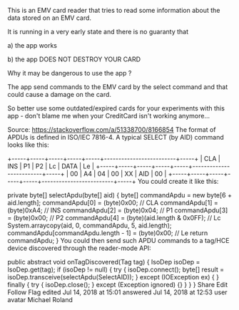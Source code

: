 This is an EMV card reader that tries to read some information about the data stored on an EMV card.

It is running in a very early state and there is no guaranty that

a) the app works

b) the app DOES NOT DESTROY YOUR CARD

Why it may be dangerous to use the app ?

The app send commands to the EMV card by the select command and that could cause a damage on the card.

So better use some outdated/expired cards for your experiments with this app - don't blame me when 
your CreditCard isn't working anymore...



Source: https://stackoverflow.com/a/51338700/8166854
The format of APDUs is defined in ISO/IEC 7816-4. A typical SELECT (by AID) command looks like this:

+-----+-----+-----+-----+-----+-------------------------+-----+
| CLA | INS | P1  | P2  | Lc  | DATA                    | Le  |
+-----+-----+-----+-----+-----+-------------------------+-----+
| 00  | A4  | 04  | 00  | XX  | AID                     | 00  |
+-----+-----+-----+-----+-----+-------------------------+-----+
You could create it like this:

private byte[] selectApdu(byte[] aid) {
byte[] commandApdu = new byte[6 + aid.length];
commandApdu[0] = (byte)0x00;  // CLA
commandApdu[1] = (byte)0xA4;  // INS
commandApdu[2] = (byte)0x04;  // P1
commandApdu[3] = (byte)0x00;  // P2
commandApdu[4] = (byte)(aid.length & 0x0FF);       // Lc
System.arraycopy(aid, 0, commandApdu, 5, aid.length);
commandApdu[commandApdu.length - 1] = (byte)0x00;  // Le
return commandApdu;
}
You could then send such APDU commands to a tag/HCE device discovered through the reader-mode API:

public abstract void onTagDiscovered(Tag tag) {
IsoDep isoDep = IsoDep.get(tag);
if (isoDep != null) {
try {
isoDep.connect();
byte[] result = isoDep.transceive(selectApdu(SelectAID));
} except (IOException ex) {
} finally {
try {
isoDep.close();
} except (Exception ignored) {}
}
}
}
Share
Edit
Follow
Flag
edited Jul 14, 2018 at 15:01
answered Jul 14, 2018 at 12:53
user avatar
Michael Roland